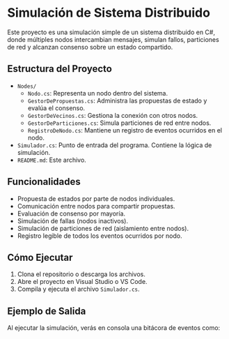 ﻿# Simulación de Sistema Distribuido

Este proyecto es una simulación simple de un sistema distribuido en C#, donde múltiples nodos intercambian mensajes, simulan fallos, particiones de red y alcanzan consenso sobre un estado compartido.

## Estructura del Proyecto

- `Nodes/`
  - `Nodo.cs`: Representa un nodo dentro del sistema.
  - `GestorDePropuestas.cs`: Administra las propuestas de estado y evalúa el consenso.
  - `GestorDeVecinos.cs`: Gestiona la conexión con otros nodos.
  - `GestorDeParticiones.cs`: Simula particiones de red entre nodos.
  - `RegistroDeNodo.cs`: Mantiene un registro de eventos ocurridos en el nodo.
- `Simulador.cs`: Punto de entrada del programa. Contiene la lógica de simulación.
- `README.md`: Este archivo.

## Funcionalidades

- Propuesta de estados por parte de nodos individuales.
- Comunicación entre nodos para compartir propuestas.
- Evaluación de consenso por mayoría.
- Simulación de fallas (nodos inactivos).
- Simulación de particiones de red (aislamiento entre nodos).
- Registro legible de todos los eventos ocurridos por nodo.

## Cómo Ejecutar

1. Clona el repositorio o descarga los archivos.
2. Abre el proyecto en Visual Studio o VS Code.
3. Compila y ejecuta el archivo `Simulador.cs`.

## Ejemplo de Salida

Al ejecutar la simulación, verás en consola una bitácora de eventos como:

